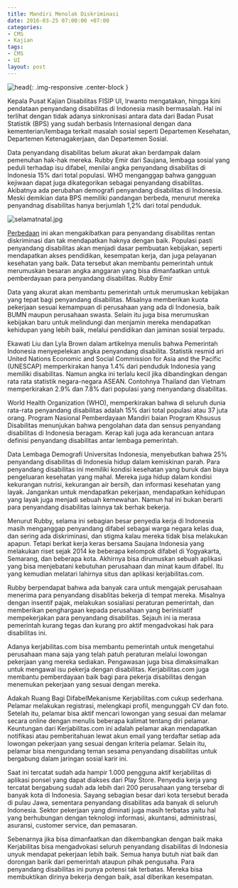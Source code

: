 ```yaml
---
title: Mandiri Menolak Diskriminasi
date: 2016-03-25 07:00:00 +07:00
categories:
- CMS
- Kajian
tags:
- CMS
- UI
layout: post
---
```


![head](https://riosatria.github.io/ciptamedia/static/img/blog/header_1.png){: .img-responsive .center-block }

Kepala Pusat Kajian Disabilitas FISIP UI, Irwanto mengatakan, hingga kini pendataan penyandang disabilitas di Indonesia masih bermasalah. Hal ini terlihat dengan tidak adanya sinkronisasi antara data dari Badan Pusat Statistik (BPS) yang sudah berbasis Internasional dengan dana kementerian/lembaga terkait masalah sosial seperti Departemen Kesehatan, Departemen Ketenagakerjaan, dan Departemen Sosial.

Data penyandang disabilitas belum akurat akan berdampak dalam pemenuhan hak-hak mereka. Rubby Emir dari Saujana, lembaga sosial yang peduli terhadap isu difabel, menilai angka penyandang disabilitas di Indonesia 15% dari total populasi. WHO menganggap bahwa gangguan kejiwaan dapat juga dikategorikan sebagai penyandang disabilitas. Akibatnya ada perubahan demografi penyandang disabilitas di Indonesia. Meski demikian data BPS memiliki pandangan berbeda, menurut mereka penyandnag disabilitas hanya berjumlah 1,2% dari total penduduk.

![selamatnatal.jpg](/uploads/selamatnatal.jpg)

[Perbedaan](www.google.com) ini akan mengakibatkan para penyandang disabilitas rentan diskriminasi dan tak mendapatkan haknya dengan baik. Populasi pasti penyandang disabilitas akan menjadi dasar pembuatan kebijakan, seperti mendapatkan akses pendidikan, kesempatan kerja, dan juga pelayanan kesehatan yang baik. Data tersebut akan membantu pemerintah untuk merumuskan besaran angka anggaran yang bisa dimanfaatkan untuk pemberdayaan para penyandang disabilitas.
Rubby Emir

Data yang akurat akan membantu pemerintah untuk merumuskan kebijakan yang tepat bagi penyandang disabilitas. Misalnya memberikan kuota pekerjaan sesuai kemampuan di perusahaan yang ada di Indonesia, baik BUMN maupun perusahaan swasta. Selain itu juga bisa merumuskan kebijakan baru untuk melindungi dan menjamin mereka mendapatkan kehidupan yang lebih baik, melalui pendidikan dan jaminan sosial terpadu.

Ekawati Liu dan Lyla Brown dalam artikelnya menulis bahwa Pemerintah Indonesia menyepelekan angka penyandang disabilita. Statistik resmid ari United Nations Economic and Social Commission for Asia and the Pacific (UNESCAP) memperkirakan hanya 1.4% dari penduduk Indonesia yang memiliki disabilitas. Namun angka ini terlalu kecil jika dibandingkan dengan rata rata statistik negara-negara ASEAN. Contohnya Thailand dan Vietnam memperkirakan 2.9% dan 7.8% dari populasi yang menyandang disabilitas.

World Health Organization (WHO), memperkirakan bahwa di seluruh dunia rata-rata penyandang disabilitas adalah 15% dari total populasi atau 37 juta orang. Program Nasional Pemberdayaan Mandiri baian Program Khsusus Disabilitas menunjukan bahwa pengolahan data dan sensus penyandang disabilitas di Indonesia beragam. Kerap kali juga ada kerancuan antara definisi penyandang disabilitas antar lembaga pemerintah.

Data Lembaga Demografi Universitas Indonesia, menyebutkan bahwa 25% penyandang disabilitas di Indonesia hidup dalam kemiskinan parah. Para penyandang disabilitas ini memiliki kondisi kesehatan yang buruk dan biaya pengeluaran kesehatan yang mahal. Mereka juga hidup dalam kondisi kekurangan nutrisi, kekurangan air bersih, dan informasi kesehatan yang layak. Jangankan untuk mendapatkan pekerjaan, mendapatkan kehidupan yang layak juga menjadi sebuah kemewahan. Namun hal ini bukan berarti para penyandang disabilitas lainnya tak berhak bekerja.

Menurut Rubby, selama ini sebagian besar penyedia kerja di Indonesia masih menganggap penyandang difabel sebagai warga negara kelas dua, dan sering ada diskriminasi, dan stigma kalau mereka tidak bisa melakukan apapun. Tetapi berkat kerja keras bersama Saujana Indonesia yang melakukan riset sejak 2014 ke beberapa kelompok difabel di Yogyakarta, Semarang, dan beberapa kota. Akhirnya bisa dirumuskan sebuah aplikasi yang bisa menjebatani kebutuhan perusahaan dan minat kaum difabel. Itu yang kemudian melatari lahirnya situs dan aplikasi kerjabilitas.com.

Rubby berpendapat bahwa ada banyak cara untuk mengajak perusahaan menerima para penyandang disablitas bekerja di tempat mereka. Misalnya dengan insentif pajak, melakukan sosialiasi peraturan pemerintah, dan memberikan penghargaan kepada perusahaan yang berinisiatif mempekerjakan para penyandang disabilitas. Sejauh ini ia merasa pemerintah kurang tegas dan kurang pro aktif mengadvokasi hak para disabilitas ini.

Adanya kerjabilitas.com bisa membantu pemerintah untuk mengetahui perusahaan mana saja yang telah patuh peraturan melalui lowongan pekerjaan yang mereka sediakan. Pengawasan juga bisa dimaksimalkan untuk mengawal isu pekerja dengan disabilitas. Kerjabilitas.com juga membantu pemberdayaan baik bagi para pekerja disabilitas dengan menemukan pekerjaan yang sesuai dengan mereka.

Adakah Ruang Bagi DifabelMekanisme Kerjabilitas.com cukup sederhana. Pelamar melakukan registrasi, melengkapi profil, mengunggah CV dan foto. Setelah itu, pelamar bisa aktif mencari lowongan yang sesuai dan melamar secara online dengan menulis beberapa kalimat tentang diri pelamar. Keuntungan dari Kerjabilitas.com ini adalah pelamar akan mendapatkan notifikasi atau pemberitahuan lewat akun email yang terdaftar setiap ada lowongan pekerjaan yang sesuai dengan kriteria pelamar. Selain itu, pelamar bisa mengundang teman sesama penyandang disabilitas untuk bergabung dalam jaringan sosial karir ini.

Saat ini tercatat sudah ada hampir 1.000 pengguna aktif kerjabilitas di aplikasi ponsel yang dapat diakses dari Play Store. Penyedia kerja yang tercatat bergabung sudah ada lebih dari 200 perusahaan yang tersebar di banyak kota di Indonesia. Sayang sebagian besar dari kota tersebut berada di pulau Jawa, sementara penyandang disabilitas ada banyak di seluruh Indonesia. Sektor pekerjaan yang diminati juga masih terbatas yaitu hal yang berhubungan dengan teknologi informasi, akuntansi, administrasi, asuransi, customer service, dan pemasaran.

Sebenarnya jika bisa dimanfaatkan dan dikembangkan dengan baik maka Kerjabilitas bisa mengadvokasi seluruh penyandang disabilitas di Indonesia unyuk mendapat pekerjaan lebih baik. Semua hanya butuh niat baik dan dorongan barik dari pemerintah ataupun pihak pengusaha. Para penyandang disabilitas ini punya potensi tak terbatas. Mereka bisa membuktikan dirinya bekerja dengan baik, asal diberikan kesempatan.
